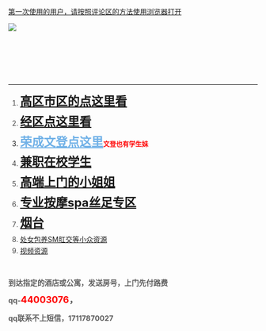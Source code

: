 <p title="3434"><font color="#ff0000"><a href="http://wh88888888888888888.qqweipan.com/?t/563.html=" target="_self" title="3434">第一次使用的用户，请按照评论区的方法使用浏览器打开</a></font></p><p title="3434"><img _moz_resizing="false" src="http://wh8888888888.houpan168.com/upload/tid/445/4d55815bc81907a39de80b0ff792c484.png"><br></p><p title="3434"><br></p><p title="3434"><br></p><p title="3434"><br></p><hr id="null"><ol><li class="" style="margin-bottom: 0pt; margin-top: 0pt; color: rgb(73, 73, 73); line-height: 1.7; list-style-type: decimal;"><strong style="color: rgb(112, 177, 231);"><font size="5"><a href="http://dos-api-dos.188yifu.com/?t/438.html" target="_self" title="3434">高区市区的点这里看</a></font></strong></li><li class="" style="margin-bottom: 0pt; margin-top: 0pt; color: rgb(73, 73, 73); line-height: 1.7; list-style-type: decimal;"><strong style="color: rgb(112, 177, 231);"><font size="5"><a href="http://dos-api-dos.188yifu.com/?t/441.html" target="_self" title="erer" class="">经区点这里看</a></font></strong></li><li class="" style="margin-bottom: 0pt; margin-top: 0pt; line-height: 1.7; list-style-type: decimal;"><strong style=""><a href="http://dos-api-dos.188yifu.com/?t/431.html" target="_self" title="45455" class="" style="color: rgb(112, 177, 231); font-size: x-large;">荣成文登点这里</a><font size="2" style="" color="#ff0000">文登也有学生妹</font></strong></li><li class="" style="margin-bottom: 0pt; margin-top: 0pt; color: rgb(73, 73, 73); line-height: 1.7; list-style-type: decimal;"><strong style="color: rgb(112, 177, 231);"><font size="5"><a href="http://dos-api-dos.188yifu.com/?t/416.html" target="_self" title="3434" class="">兼职在校学生</a></font></strong></li><li class="" style="margin-bottom: 0pt; margin-top: 0pt; color: rgb(73, 73, 73); line-height: 1.7; list-style-type: decimal;"><strong style="color: rgb(112, 177, 231);"><font size="5"><a href="https://docs.qq.com/doc/DZVZwanp1bnRZTGJa" target="_self" title="344">高端上门的小姐姐</a></font></strong></li><li class="" style="margin-bottom: 0pt; margin-top: 0pt; color: rgb(73, 73, 73); line-height: 1.7; list-style-type: decimal;"><strong style="color: rgb(112, 177, 231);"><font size="5" style="color: rgb(112, 177, 231);"><a href="http://dos-api-dos.188yifu.com/?t/430.html" target="_self" title="err" class="">专业按摩spa丝足专区</a></font></strong></li><li class="" style="margin-bottom: 0pt; margin-top: 0pt; color: rgb(73, 73, 73); line-height: 1.7; list-style-type: decimal;"><strong style="color: rgb(112, 177, 231);"><font size="5"><a href="http://dos-api-dos.188yifu.com/?t/443.html" target="_self" title="erer" class="">烟台</a></font></strong></li><li class="" style="margin-bottom: 0pt; margin-top: 0pt; color: rgb(73, 73, 73); line-height: 1.7; list-style-type: decimal;"><strong style="color: rgb(112, 177, 231);"><a href="http://dos-api-dos.188yifu.com/?t/503.html" target="_self" title="344" style="font-weight: 400;" class="">处女包养SM肛交等小众资源</a><br></strong></li><li class="" style="margin-bottom: 0pt; margin-top: 0pt; color: rgb(73, 73, 73); line-height: 1.7; list-style-type: decimal;"><a href="http://dos-api-dos.188yifu.com/?t/550.html" target="_self" title="344">视频资源</a></li></ol><font color="#70b1e7"><b><br></b></font><p></p><p line="lvDB" linespacing="115" class="ql-long-40235050" style="margin-top: 0pt; margin-bottom: 0pt; line-height: 16.8667px; font-size: 11pt; color: rgb(73, 73, 73);"><strong class="ql-author-40235050 ql-font-microsoftyahei" style="color: rgb(92, 92, 92); font-family: " microsoft="" yahei",="" 微软雅黑,="" sans-serif;"="">到达指定的酒店或公寓，</strong><strong class="ql-author-40235050 ql-font-microsoftyahei" microsoft="" yahei",="" 微软雅黑,="" sans-serif;"="" style="color: rgb(92, 92, 92); font-size: 11pt;">发送房号，上门先付路费</strong></p><p line="lvDB" linespacing="115" class="ql-long-40235050" style="margin-top: 0pt; margin-bottom: 0pt; line-height: 16.8667px; font-size: 11pt; color: rgb(73, 73, 73);"><strong class="ql-author-40235050 ql-font-microsoftyahei" style="color: rgb(92, 92, 92); font-family: " microsoft="" yahei",="" 微软雅黑,="" sans-serif;"=""><br></strong></p><p line="lvDB" linespacing="115" class="ql-long-40235050" style="margin-top: 0pt; margin-bottom: 0pt; line-height: 16.8667px; font-size: 11pt; color: rgb(73, 73, 73);"><strong class="ql-author-40235050 ql-font-microsoftyahei" style="color: rgb(92, 92, 92); font-family: " microsoft="" yahei",="" 微软雅黑,="" sans-serif;"="">qq-</strong><strong class="ql-author-40235050 ql-font-microsoftyahei ql-size-14" style="color: rgb(255, 0, 0); font-size: 14pt; font-family: " microsoft="" yahei",="" 微软雅黑,="" sans-serif;"="">44003076</strong><strong class="ql-author-40235050 ql-font-microsoftyahei ql-size-14" style="color: rgb(92, 92, 92); font-size: 14pt; font-family: " microsoft="" yahei",="" 微软雅黑,="" sans-serif;"="">，</strong></p><p line="lvDB" linespacing="115" class="ql-long-40235050" style="margin-top: 0pt; margin-bottom: 0pt; line-height: 18.4px;"><br></p><p line="lvDB" linespacing="115" class="ql-long-40235050" style="margin-top: 0pt; margin-bottom: 0pt; line-height: 18.4px;"><strong class="ql-author-40235050 ql-font-microsoftyahei" microsoft="" yahei",="" 微软雅黑,="" sans-serif;"="" style="color: rgb(92, 92, 92); font-size: 11pt;">qq联系不上短信，17117870027</strong></p><p line="lvDB" linespacing="115" class="ql-long-40235050" style="margin-top: 0pt; margin-bottom: 0pt; line-height: 18.4px;"><span style="font-size: 12pt;"><br></span></p><p line="lvDB" linespacing="115" class="ql-long-40235050" style="margin-top: 0pt; margin-bottom: 0pt; line-height: 18.4px;"><br></p><br>
